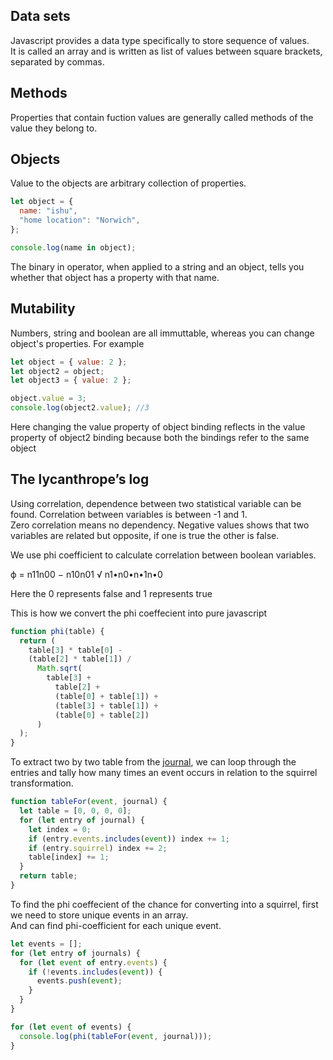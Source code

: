 ## Data sets

Javascript provides a data type specifically to store sequence of values.  
It is called an array and is written as list of values between square brackets, separated by commas.

## Methods

Properties that contain fuction values are generally called methods of the value they belong to.

## Objects

Value to the objects are arbitrary collection of properties.

```javascript
let object = {
  name: "ishu",
  "home location": "Norwich",
};

console.log(name in object);
```

The binary in operator, when applied to a string and an object, tells you whether that object has a property with that name.

## Mutability

Numbers, string and boolean are all immuttable, whereas you can change object's properties. For example

```javascript
let object = { value: 2 };
let object2 = object;
let object3 = { value: 2 };

object.value = 3;
console.log(object2.value); //3
```

Here changing the value property of object binding reflects in the value property of object2 binding because both the bindings refer to the same object

## The lycanthrope’s log

Using correlation, dependence between two statistical variable can be found. Correlation between variables is between -1 and 1.  
Zero correlation means no dependency. Negative values shows that two variables are related but opposite, if one is true the other is false.

We use phi coefficient to calculate correlation between boolean variables.

ϕ =
n11n00 − n10n01
√ n1•n0•n•1n•0

Here the 0 represents false and 1 represents true

This is how we convert the phi coeffecient into pure javascript

```javascript
function phi(table) {
  return (
    table[3] * table[0] -
    (table[2] * table[1]) /
      Math.sqrt(
        table[3] +
          table[2] +
          (table[0] + table[1]) +
          (table[3] + table[1]) +
          (table[0] + table[2])
      )
  );
}
```

To extract two by two table from the [journal](https://eloquentjavascript.net/code/journal.js), we can loop through the entries and tally how many times an event occurs in relation to the squirrel transformation.

```javascript
function tableFor(event, journal) {
  let table = [0, 0, 0, 0];
  for (let entry of journal) {
    let index = 0;
    if (entry.events.includes(event)) index += 1;
    if (entry.squirrel) index += 2;
    table[index] += 1;
  }
  return table;
}
```

To find the phi coeffecient of the chance for converting into a squirrel, first we need to store unique events in an array.  
And can find phi-coefficient for each unique event.

```javascript
let events = [];
for (let entry of journals) {
  for (let event of entry.events) {
    if (!events.includes(event)) {
      events.push(event);
    }
  }
}

for (let event of events) {
  console.log(phi(tableFor(event, journal)));
}
```
